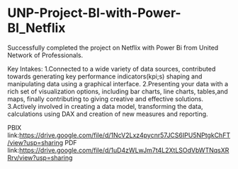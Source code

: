 # UNP-Project-BI-with-Power-BI_Netflix
Successfully completed the project on Netflix with Power Bi from United Network of Professionals.

Key Intakes:
1.Connected to a wide variety of data sources, contributed towards generating key performance indicators(kpi;s) shaping and manipulating data using a graphical interface.
2.Presenting your data with a rich set of visualization options, including bar charts, line charts, tables,and maps, finally contributing to giving creative and effective solutions.
3.Actively involved in creating a data model, transforming the data, calculations using DAX and creation of new measures and reporting.

PBIX link:https://drive.google.com/file/d/1NcV2Lxz4pycnr57JCS6IPU5NPtgkChFT/view?usp=sharing
PDF link:https://drive.google.com/file/d/1uD4zWLwJm7t4L2XtLSOdVbWTNqsXRRrv/view?usp=sharing
